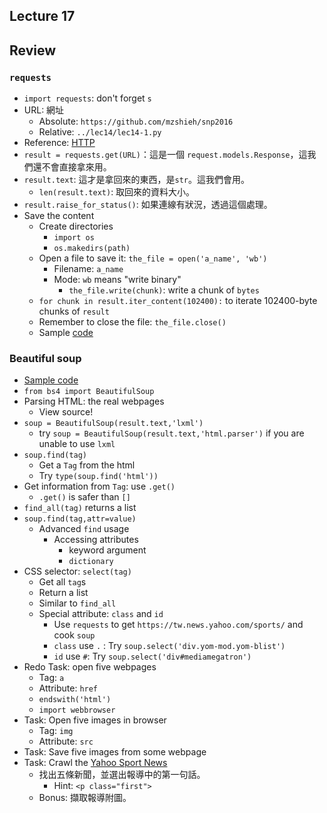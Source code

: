 ## Lecture 17

## Review

### `requests`

+   `import requests`: don't forget `s`
+   URL: 網址
    +   Absolute: `https://github.com/mzshieh/snp2016`
    +   Relative: `../lec14/lec14-1.py`
+   Reference: [HTTP](https://chino.taipei/note-%E5%B8%B8%E8%A6%8B%E7%9A%84HTTP-Method%E7%9A%84%E4%B8%8D%E5%90%8C%E6%80%A7%E8%B3%AA%E5%88%86%E6%9E%90%EF%BC%9AGet-Post%E5%92%8C%E5%85%B6%E4%BB%964%E7%A8%AEMethod%E7%9A%84%E5%B7%AE%E5%88%A5/)
+   `result = requests.get(URL)`：這是一個 `request.models.Response`，這我們還不會直接拿來用。
+   `result.text`: 這才是拿回來的東西，是`str`。這我們會用。
    +   `len(result.text)`: 取回來的資料大小。
+   `result.raise_for_status()`: 如果連線有狀況，透過這個處理。
+   Save the content
    +   Create directories
        +   `import os`
        +   `os.makedirs(path)`
    +   Open a file to save it: `the_file = open('a_name', 'wb')`
        +   Filename: `a_name`
        +   Mode: `wb` means "write binary"
            +   `the_file.write(chunk)`: write a chunk of `bytes`
    +   `for chunk in result.iter_content(102400):` to iterate 102400-byte chunks of `result`
    +   Remember to close the file: `the_file.close()`
    +   Sample [code](../lec14/lec14-1.py)

### Beautiful soup

+   [Sample code](lec17.py)
+   `from bs4 import BeautifulSoup`
+   Parsing HTML: the real webpages
    +   View source!
+   `soup = BeautifulSoup(result.text,'lxml')`
    +   try `soup = BeautifulSoup(result.text,'html.parser')` if you are unable to use `lxml`
+   `soup.find(tag)`
    +   Get a `Tag` from the html
    +   Try `type(soup.find('html'))`
+   Get information from `Tag`: use `.get()`
    +   `.get()` is safer than `[]`
+   `find_all(tag)` returns a list
+   `soup.find(tag,attr=value)`
    +   Advanced `find` usage
        +   Accessing attributes
            +   keyword argument
            +   `dictionary`
+   CSS selector: `select(tag)`
    +   Get all `tag`s
    +   Return a list
    +   Similar to `find_all`
    +   Special attribute: `class` and `id`
        +   Use `requests` to get `https://tw.news.yahoo.com/sports/` and cook `soup`
        +   `class` use `.` : Try `soup.select('div.yom-mod.yom-blist')`
        +   `id` use `#`: Try `soup.select('div#mediamegatron')`
+   Redo Task: open five webpages
    +   Tag: `a`
    +   Attribute: `href`
    +   `endswith('html')`
    +   `import webbrowser`
+   Task: Open five images in browser
    +   Tag: `img`
    +   Attribute: `src`
+   Task: Save five images from some webpage
+   Task: Crawl the [Yahoo Sport News](https://tw.news.yahoo.com/sports/)
    +   找出五條新聞，並選出報導中的第一句話。
        +   Hint: `<p class="first">`
    +   Bonus: 擷取報導附圖。